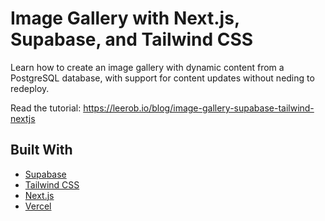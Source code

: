 # Image Gallery with Next.js, Supabase, and Tailwind CSS

Learn how to create an image gallery with dynamic content from a PostgreSQL database, with support for content updates without neding to redeploy.

Read the tutorial: https://leerob.io/blog/image-gallery-supabase-tailwind-nextjs

## Built With

- [Supabase](https://supabase.com)
- [Tailwind CSS](https://tailwindcss.com)
- [Next.js](https://nextjs.org)
- [Vercel](https://vercel.com)
